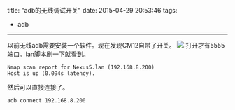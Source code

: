 title: "adb的无线调试开关"
date: 2015-04-29 20:53:46
tags:
- adb
---
以前无线adb需要安装一个软件。现在发现CM12自带了开关。
![](/img/adbtcpip.png)
打开才有5555端口。lan脚本刷一下就看到。
```
Nmap scan report for Nexus5.lan (192.168.8.200)
Host is up (0.094s latency).
```
然后可以直接连接了。
```
adb connect 192.168.8.200
```
